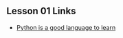 ## Lesson 01 Links
* [Python is a good language to learn](https://towardsdatascience.com/top-10-in-demand-programming-languages-to-learn-in-2020-4462eb7d8d3e)
